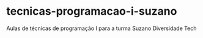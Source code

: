 # tecnicas-programacao-i-suzano
Aulas de técnicas de programação I para a turma Suzano Diversidade Tech
